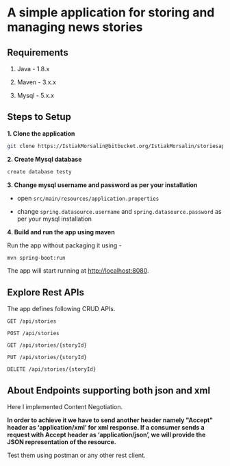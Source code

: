 # A simple application for storing and managing news stories


## Requirements

1. Java - 1.8.x

2. Maven - 3.x.x

3. Mysql - 5.x.x

## Steps to Setup

**1. Clone the application**

```bash
git clone https://IstiakMorsalin@bitbucket.org/IstiakMorsalin/storiesapplication.git
```

**2. Create Mysql database**
```bash
create database testy
```

**3. Change mysql username and password as per your installation**

+ open `src/main/resources/application.properties`

+ change `spring.datasource.username` and `spring.datasource.password` as per your mysql installation

**4. Build and run the app using maven**


Run the app without packaging it using -

```bash
mvn spring-boot:run
```

The app will start running at <http://localhost:8080>.

## Explore Rest APIs

The app defines following CRUD APIs.

    GET /api/stories
    
    POST /api/stories
    
    GET /api/stories/{storyId}
    
    PUT /api/stories/{storyId}
    
    DELETE /api/stories/{storyId}
    
 

## About Endpoints supporting both json and xml 
Here I implemented Content Negotiation.
 
**In order to achieve it we have to send another header namely "Accept" header as ‘application/xml’ for xml response.
If a consumer sends a request with Accept header as ‘application/json’, we will provide the JSON representation of the resource.**


Test them using postman or any other rest client.
